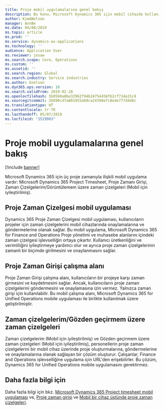 ```yaml
---
title: Proje mobil uygulamalarına genel bakış
description: Bu konu, Microsoft Dynamics 365 için mobil cihazda kullanılabilen proje zamanı ilişkili uygulamalar hakkında genel bilgi sağlar.
author: KimANelson
manager: AnnBe
ms.date: 04/08/2019
ms.topic: article
ms.prod: ''
ms.service: dynamics-ax-applications
ms.technology: ''
audience: Application User
ms.reviewer: josaw
ms.search.scope: Core, Operations
ms.custom: ''
ms.assetid: ''
ms.search.region: Global
ms.search.industry: Service industries
ms.author: knelson
ms.dyn365.ops.version: 10
ms.search.validFrom: 2019-02-28
ms.openlocfilehash: 5b0560a8be32962f94b24754458fb2cf714a15c8
ms.sourcegitcommit: 2b890cd7a801055ab0ca24398efc8e4e777d4d8c
ms.translationtype: HT
ms.contentlocale: tr-TR
ms.lasthandoff: 05/07/2019
ms.locfileid: "1529983"
---
```

# <a name="project-mobile-applications-overview"></a>Proje mobil uygulamalarına genel bakış

[!include [banner](../includes/banner.md)]

Microsoft Dynamics 365 için üç proje zamanıyla ilişkili mobil uygulama vardır: Microsoft Dynamics 365 Project Timesheet, Proje Zamanı Girişi, Zaman Çizelgelerim/Görüntülemem üzere zaman çizelgeleri (Mobil için iyileştirilmiş).

## <a name="project-timesheet-mobile-app"></a>Proje Zaman Çizelgesi mobil uygulaması

Dynamics 365 Proje Zaman Çizelgesi mobil uygulaması, kullanıcıların projeler için zaman çizelgelerini mobil cihazlarında onaylamalarına ve göndermelerine olanak sağlar. Bu mobil uygulama, Microsoft Dynamics 365 for Finance and Operations Proje yönetimi ve muhasebe alanlarını içindeki zaman çizelgesi işlevselliğin ortaya çıkartır. Kullanıcı üretkenliğini ve verimliliğini iyileştirmeye yardımcı olur ve ayrıca proje zaman çizelgelerinin zamanlı bir biçimde girilmesini ve onaylanmasını sağlar.

## <a name="project-time-entry-workspace"></a>Proje Zaman Girişi çalışma alanı

Proje Zaman Girişi çalışma alanı, kullanıcıların bir projeye karşı zaman girmesini ve kaydetmesini sağlar. Ancak, kullanıcıların proje zaman çizelgelerini göndermesini ve onaylamasına izin vermez. Yalnızca zaman girişi için kullanılabilir. Bu mobil çalışma alanı, Microsoft Dynamics 365 for Unified Operations mobile uygulaması ile birlikte kullanılmak üzere geliştirilmiştir.

## <a name="my-timesheetstimesheets-for-my-review"></a>Zaman çizelgelerim/Gözden geçirmem üzere zaman çizelgeleri

Zaman çizelgelerim (Mobil için iyileştirilmiş) ve Gözden geçirmem üzere zaman çizelgeleri (Mobil için iyileştirilmiş), personellerin proje zaman çizelgelerini bir mobil cihaz üzerinde proje oluşturmalarına, göndermelerine ve onaylamalarına olanak sağlayan bir çözüm oluşturur. Çalışanlar, Finance and Operations işlevselliğine uygulama için URL'den erişebilirler. Bu çözüm, Dynamics 365 for Unified Operations mobile uygulamasını gerektirmez.

## <a name="for-more-information"></a>Daha fazla bilgi için

Daha fazla bilgi için bkz. [Microsoft Dynamics 365 Project timesheet mobil uygulaması](project-timesheet.md) ve, [Proje zaman girişi]( project-time-entry-mobile-workspace.md) ve [Mobil bir cihaz üstünde proje zaman çizelgeleri](Mobile-timesheets.md).
